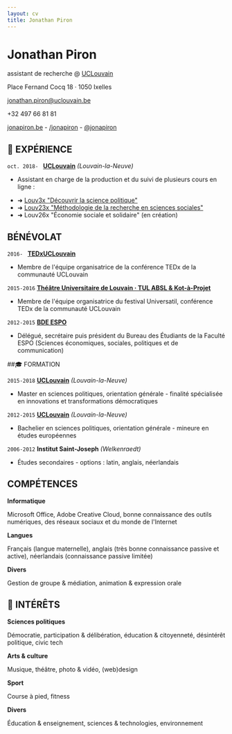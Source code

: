 ```yaml
---
layout: cv
title: Jonathan Piron
---
```

# Jonathan Piron
assistant de recherche @ <a target="_blank" href="https://uclouvain.be">UCLouvain</a>

<i class="fas fa-home"></i> Place Fernand Cocq 18 · 1050 Ixelles <br/>

<i class="fas fa-envelope"></i> <a href="mailto:jonathan.piron@uclouvain.be"> jonathan.piron@uclouvain.be</a> <br/>

<i class="fas fa-mobile-alt"></i>  +32 497 66 81 81

<div id="webaddress">
  <a target="_blank" href="http://jonapiron.be"><i class="fas fa-user-circle"></i> jonapiron.be</a> - 
  <a target="_blank" href="https://linkedin.com/in/jonapiron"><i class="fab fa-linkedin"></i> /jonapiron</a> -
  <a target="_blank" href="https://twitter.com/jonapiron"><i class="fab fa-twitter"></i> @jonapiron</a>
</div>

## 💼 EXPÉRIENCE
`oct. 2018- `
__<a target="_blank" href="https://uclouvain.be">UCLouvain</a>__ _(Louvain-la-Neuve)_

- Assistant en charge de la production et du suivi de plusieurs cours en ligne : 
<ul>
  <li> ➜ <a target="_blank" href="https://is.gd/Louv3x">Louv3x "Découvrir la science politique"</a></li>
  <li> ➜ <a target="_blank" href="https://is.gd/Louv23x">Louv23x "Méthodologie de la recherche en sciences sociales"</a></li>
  <li> ➜ Louv26x "Économie sociale et solidaire" (en création)</li>
</ul>

## BÉNÉVOLAT

`2016- `
__<a target="_blank" href="https://tedxuclouvain.com">TEDxUCLouvain</a>__

- Membre de l'équipe organisatrice de la conférence TEDx de la communauté UCLouvain

`2015-2016`
__<a target="_blank" href="https://universatil.be/">Théâtre Universitaire de Louvain · TUL ABSL & Kot-à-Projet</a>__

- Membre de l'équipe organisatrice du festival Universatil,  conférence TEDx de la communauté UCLouvain

`2012-2015`
__<a target="_blank" href="https://bdeespo.com/">BDE ESPO</a>__

- Délégué, secrétaire puis président du Bureau des Étudiants de la Faculté ESPO (Sciences économiques, sociales, politiques et de communication)



##🎓 FORMATION

`2015-2018`
__<a target="_blank" href="https://uclouvain.be">UCLouvain</a>__ _(Louvain-la-Neuve)_

- Master en sciences politiques, orientation générale - finalité spécialisée en innovations et transformations démocratiques

`2012-2015`
__<a target="_blank" href="https://uclouvain.be">UCLouvain</a>__ _(Louvain-la-Neuve)_

- Bachelier en sciences politiques, orientation générale - mineure en études européennes

`2006-2012`
__Institut Saint-Joseph__ _(Welkenraedt)_

- Études secondaires - options : latin, anglais, néerlandais


## COMPÉTENCES 

__Informatique__

Microsoft Office, Adobe Creative Cloud, bonne connaissance des outils numériques, des réseaux sociaux et du monde de l'Internet

__Langues__

Français (langue maternelle), anglais (très bonne connaissance passive et active), néerlandais (connaissance passive limitée)

__Divers__

Gestion de groupe & médiation, animation & expression orale


## 💛 INTÉRÊTS

__Sciences politiques__

Démocratie, participation & délibération, éducation & citoyenneté, désintérêt politique, civic tech

__Arts & culture__

Musique, théâtre, photo & vidéo, (web)design

__Sport__ 

Course à pied, fitness

__Divers__

Éducation & enseignement, sciences & technologies, environnement


<!-- ### Footer

Dernière mise à jour : 10/2018 -->


